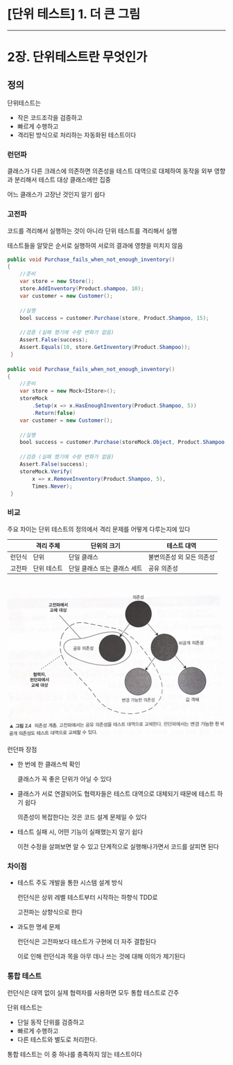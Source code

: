 # [단위 테스트] 1. 더 큰 그림

---

# 2장. 단위테스트란 무엇인가

## 정의

단위테스트는

- 작은 코드조각을 검증하고
- 빠르게 수행하고
- 격리된 방식으로 처리하는 자동화된 테스트이다

### 런던파

클래스가 다른 크래스에 의존하면 의존성을 테스트 대역으로 대체하여 동작을 외부 영향과 분리해서 테스트 대상 클래스에만 집중

어느 클래스가 고장난 것인지 알기 쉽다

### 고전파

코드를 격리해서 실행하는 것이 아니라 단위 테스트를 격리해서 실행

테스트들을 알맞은 순서로 실행하여 서로의 결과에 영향을 미치지 않음

```java
public void Purchase_fails_when_not_enough_inventory()
{
	//준비
    var store = new Store();
    store.AddInventory(Product.shampoo, 10);
    var customer = new Customer();
    
    //실행
   	bool success = customer.Purchase(store, Product.Shampoo, 15);
    
    //검증 (실패 했기에 수량 변화가 없음)
    Assert.False(success);
    Assert.Equals(10, store.GetInventory(Product.Shampoo));
 }

public void Purchase_fails_when_not_enough_inventory()
{
	//준비
    var store = new Mock<IStore>();
    storeMock
    	.Setup(x => x.HasEnoughInventory(Product.Shampoo, 5))
        .Return(false)
    var customer = new Customer();
    
    //실행
   	bool success = customer.Purchase(storeMock.Object, Product.Shampoo, 5);
    
    //검증 (실패 했기에 수량 변화가 없음)
    Assert.False(success);
    storeMock.Verify(
    	x => x.RemoveInventory(Product.Shampoo, 5),
        Times.Never);
 }
```

### 비교

주요 차이는 단위 테스트의 정의에서 격리 문제를 어떻게 다루는지에 있다

|  | 격리 주체 | 단위의 크기 | 테스트 대역 |
| --- | --- | --- | --- |
| 런던식 | 단위 | 단일 클래스 | 불변의존성 외 모든 의존성 |
| 고전파 | 단위 테스트 | 단일 클래스 또는 클래스 세트 | 공유 의존성 |

<br>

![Untitled](images/Untitled.png)

런던파 장점

- 한 번에 한 클래스씩 확인
    
    클래스가 꼭 좋은 단위가 아닐 수 있다
    
- 클래스가 서로 연결되어도 협력자들은 테스트 대역으로 대체되기 때문에 테스트 하기 쉽다
    
    의존성이 복잡한다는 것은 코드 설계 문제일 수 있다
    
- 테스트 실패 시, 어떤 기능이 실패했는지 알기 쉽다
    
    이전 수정을 살펴보면 알 수 있고 단계적으로 실행해나가면서 코드를 살피면 된다
    

### 차이점

- 테스트 주도 개발을 통한 시스템 설계 방식
    
    런던식은 상위 레벨 테스트부터 시작하는 하향식 TDD로
    
    고전파는 상향식으로 한다
    
- 과도한 명세 문제
    
    런던식은 고전파보다 테스트가 구현에 더 자주 결합된다
    
    이로 인해 런던식과 목을 아무 데나 쓰는 것에 대해 이의가 제기된다
    

### 통합 테스트

런던식은 대역 없이 실제 협력자를 사용하면 모두 통합 테스트로 간주

단위 테스트는

- 단일 동작 단위를 검증하고
- 빠르게 수행하고
- 다른 테스트와 별도로 처리한다.

통합 테스트는 이 중 하나를 충족하지 않는 테스트이다